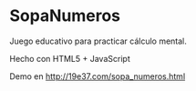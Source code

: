 # SopaNumeros
Juego educativo para practicar cálculo mental.

Hecho con HTML5 + JavaScript

Demo en http://19e37.com/sopa_numeros.html
